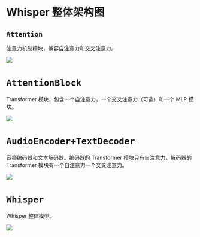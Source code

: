 # Whisper 整体架构图

## `Attention`

注意力机制模块，兼容自注意力和交叉注意力。

![](img/Whisper-Attention.png)

# `AttentionBlock`

Transformer 模块，包含一个自注意力，一个交叉注意力（可选）和一个 MLP 模块。

![](img/Whisper-AttentionBlock.png)

# `AudioEncoder+TextDecoder`

音频编码器和文本解码器。编码器的 Transformer 模块只有自注意力，解码器的Transformer 模块有一个自注意力一个交叉注意力。

![](img/Whisper-AudioEncoder%2BTextDecoder.png)

# `Whisper`

Whisper 整体模型。

![](img/Whisper.png)